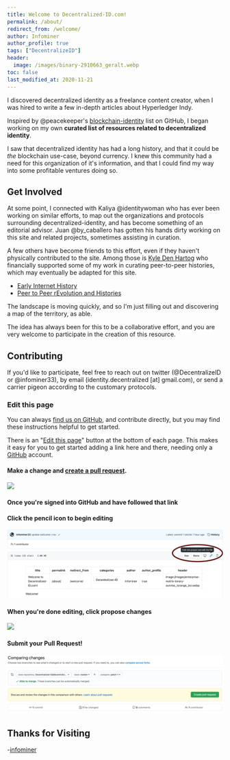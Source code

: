 ```yaml
---
title: Welcome to Decentralized-ID.com!
permalink: /about/
redirect_from: /welcome/
author: Infominer
author_profile: true
tags: ["DecentralizeID"]
header: 
  image: /images/binary-2910663_geralt.webp
toc: false
last_modified_at: 2020-11-21
---
```


I discovered decentralized identity as a freelance content creator, when I was hired to write a few in-depth articles about Hyperledger Indy. 

Inspired by @peacekeeper's [blockchain-identity](https://github.com/peacekeeper/blockchain-identity/) list on GitHub, I began working on my own **curated list of resources related to decentralized identity**.

I saw that decentralized identity has had a long history, and that it could be _the_ blockchain use-case, beyond currency. I knew this community had a need for this organization of it's information, and that I could find my way into some profitable ventures doing so.

## Get Involved

At some point, I connected with Kaliya @identitywoman who has ever been working on similar efforts, to map out the organizations and protocols surrounding decentralized-identity, and has become something of an editorial advisor. Juan @by_caballero has gotten his hands dirty working on this site and related projects, sometimes assisting in curation. 

A few others have become friends to this effort, even if they haven't physically contributed to the site. Among those is [Kyle Den Hartog](https://kyledenhartog.com/) who financially supported some of my work in curating peer-to-peer histories, which may eventually be adapted for this site.

* [Early Internet History](https://bitcoinfo.xyz/history/early-internet/)
* [Peer to Peer rEvolution and Histories](https://bitcoinfo.xyz/peer-to-peer/)

The landscape is moving quickly, and so I'm just filling out and discovering a map of the territory, as able. 

The idea has always been for this to be a collaborative effort, and you are very welcome to participate in the creation of this resource. 

## Contributing

If you'd like to participate, feel free to reach out on twitter (@DecentralizeID or @infominer33), by email (identity.decentralized [at] gmail.com), or send a carrier pigeon according to the customary protocols.

### Edit this page

You can always [find us on GitHub](https://github.com/Decentralized-ID/), and contribute directly, but you may find these instructions helpful to get started.

There is an "[Edit this page](https://github.com/Decentralized-ID/decentralized-id.github.io/blob/master/_posts/2020-01-10-welcome.md)" button at the bottom of each page. This makes it easy for you to get started adding a link here and there, needing only a [GitHub](https://github.com) account. 

#### Make a change and [create a pull request](https://docs.github.com/en/free-pro-team@latest/github/collaborating-with-issues-and-pull-requests/creating-a-pull-request).

[![](https://i.imgur.com/fxdSpLM.png)](https://github.com/Decentralized-ID/decentralized-id.github.io/blob/master/_posts/2020-01-10-welcome.md)

#### Once you're signed into GitHub and have followed that link 
#### Click the pencil icon to begin editing

![](/images/welcome.webp)

#### When you're done editing, click propose changes

![](https://i.imgur.com/FJLqBRU.png)

#### Submit your Pull Request!

![](/images/pull-request.webp)

## Thanks for Visiting

-[infominer](https://infominer.xyz)
